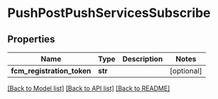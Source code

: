 # PushPostPushServicesSubscribe

## Properties

Name | Type | Description | Notes
------------ | ------------- | ------------- | -------------
**fcm_registration_token** | **str** |  | [optional] 

[[Back to Model list]](../README.md#documentation-for-models) [[Back to API list]](../README.md#documentation-for-api-endpoints) [[Back to README]](../README.md)


